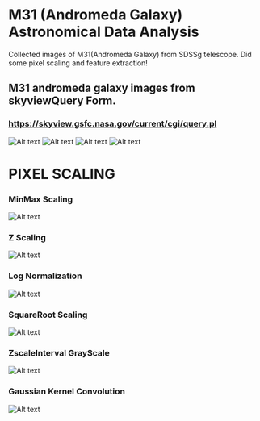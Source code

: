 # M31 (Andromeda Galaxy) Astronomical Data Analysis
Collected images of M31(Andromeda Galaxy) from SDSSg telescope.
Did some pixel scaling and feature extraction!

## M31 andromeda galaxy images from skyviewQuery Form. 
### https://skyview.gsfc.nasa.gov/current/cgi/query.pl
![Alt text](images/M31galaxy.png)
![Alt text](images/M31galaxy2.png)
![Alt text](images//M31galaxy3.png)
![Alt text](images/M31galaxy4.png)

# PIXEL SCALING


### MinMax Scaling
![Alt text](images/scaling1.png)

### Z Scaling
![Alt text](images/scaling2.png)

### Log Normalization
![Alt text](images/scaling3.png)

### SquareRoot Scaling
![Alt text](images/scaling5.png)

### ZscaleInterval GrayScale
![Alt text](images/scaling6.png)

### Gaussian Kernel Convolution
![Alt text](images/gaussaiankernelimg.png)



